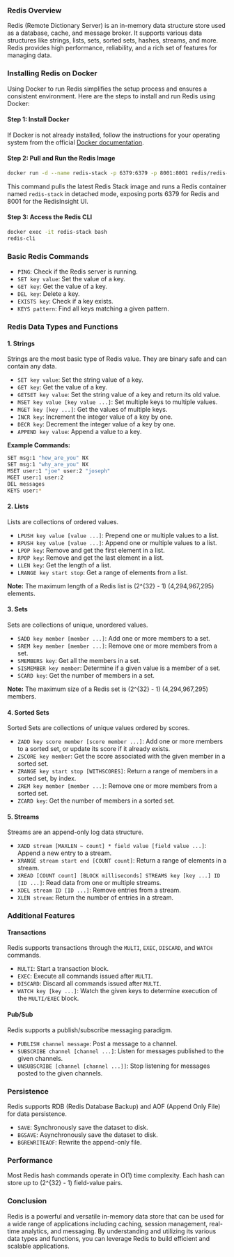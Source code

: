### Redis Overview

Redis (Remote Dictionary Server) is an in-memory data structure store used as a database, cache, and message broker. It supports various data structures like strings, lists, sets, sorted sets, hashes, streams, and more. Redis provides high performance, reliability, and a rich set of features for managing data.

### Installing Redis on Docker

Using Docker to run Redis simplifies the setup process and ensures a consistent environment. Here are the steps to install and run Redis using Docker:

#### Step 1: Install Docker

If Docker is not already installed, follow the instructions for your operating system from the official [Docker documentation](https://docs.docker.com/get-docker/).

#### Step 2: Pull and Run the Redis Image

```sh
docker run -d --name redis-stack -p 6379:6379 -p 8001:8001 redis/redis-stack:latest
```

This command pulls the latest Redis Stack image and runs a Redis container named `redis-stack` in detached mode, exposing ports 6379 for Redis and 8001 for the RedisInsight UI.

#### Step 3: Access the Redis CLI

```sh
docker exec -it redis-stack bash
redis-cli
```

### Basic Redis Commands

- `PING`: Check if the Redis server is running.
- `SET key value`: Set the value of a key.
- `GET key`: Get the value of a key.
- `DEL key`: Delete a key.
- `EXISTS key`: Check if a key exists.
- `KEYS pattern`: Find all keys matching a given pattern.

### Redis Data Types and Functions

#### 1. Strings

Strings are the most basic type of Redis value. They are binary safe and can contain any data.

- `SET key value`: Set the string value of a key.
- `GET key`: Get the value of a key.
- `GETSET key value`: Set the string value of a key and return its old value.
- `MSET key value [key value ...]`: Set multiple keys to multiple values.
- `MGET key [key ...]`: Get the values of multiple keys.
- `INCR key`: Increment the integer value of a key by one.
- `DECR key`: Decrement the integer value of a key by one.
- `APPEND key value`: Append a value to a key.

**Example Commands:**

```sh
SET msg:1 "how_are_you" NX
SET msg:1 "why_are_you" NX
MSET user:1 "joe" user:2 "joseph"
MGET user:1 user:2
DEL messages
KEYS user:*
```

#### 2. Lists

Lists are collections of ordered values.

- `LPUSH key value [value ...]`: Prepend one or multiple values to a list.
- `RPUSH key value [value ...]`: Append one or multiple values to a list.
- `LPOP key`: Remove and get the first element in a list.
- `RPOP key`: Remove and get the last element in a list.
- `LLEN key`: Get the length of a list.
- `LRANGE key start stop`: Get a range of elements from a list.

**Note:** The maximum length of a Redis list is \(2^{32} - 1\) (4,294,967,295) elements.

#### 3. Sets

Sets are collections of unique, unordered values.

- `SADD key member [member ...]`: Add one or more members to a set.
- `SREM key member [member ...]`: Remove one or more members from a set.
- `SMEMBERS key`: Get all the members in a set.
- `SISMEMBER key member`: Determine if a given value is a member of a set.
- `SCARD key`: Get the number of members in a set.

**Note:** The maximum size of a Redis set is \(2^{32} - 1\) (4,294,967,295) members.

#### 4. Sorted Sets

Sorted Sets are collections of unique values ordered by scores.

- `ZADD key score member [score member ...]`: Add one or more members to a sorted set, or update its score if it already exists.
- `ZSCORE key member`: Get the score associated with the given member in a sorted set.
- `ZRANGE key start stop [WITHSCORES]`: Return a range of members in a sorted set, by index.
- `ZREM key member [member ...]`: Remove one or more members from a sorted set.
- `ZCARD key`: Get the number of members in a sorted set.

#### 5. Streams

Streams are an append-only log data structure.

- `XADD stream [MAXLEN ~ count] * field value [field value ...]`: Append a new entry to a stream.
- `XRANGE stream start end [COUNT count]`: Return a range of elements in a stream.
- `XREAD [COUNT count] [BLOCK milliseconds] STREAMS key [key ...] ID [ID ...]`: Read data from one or multiple streams.
- `XDEL stream ID [ID ...]`: Remove entries from a stream.
- `XLEN stream`: Return the number of entries in a stream.

### Additional Features

#### Transactions

Redis supports transactions through the `MULTI`, `EXEC`, `DISCARD`, and `WATCH` commands.

- `MULTI`: Start a transaction block.
- `EXEC`: Execute all commands issued after `MULTI`.
- `DISCARD`: Discard all commands issued after `MULTI`.
- `WATCH key [key ...]`: Watch the given keys to determine execution of the `MULTI/EXEC` block.

#### Pub/Sub

Redis supports a publish/subscribe messaging paradigm.

- `PUBLISH channel message`: Post a message to a channel.
- `SUBSCRIBE channel [channel ...]`: Listen for messages published to the given channels.
- `UNSUBSCRIBE [channel [channel ...]]`: Stop listening for messages posted to the given channels.

### Persistence

Redis supports RDB (Redis Database Backup) and AOF (Append Only File) for data persistence.

- `SAVE`: Synchronously save the dataset to disk.
- `BGSAVE`: Asynchronously save the dataset to disk.
- `BGREWRITEAOF`: Rewrite the append-only file.

### Performance

Most Redis hash commands operate in O(1) time complexity. Each hash can store up to \(2^{32} - 1\) field-value pairs.

### Conclusion

Redis is a powerful and versatile in-memory data store that can be used for a wide range of applications including caching, session management, real-time analytics, and messaging. By understanding and utilizing its various data types and functions, you can leverage Redis to build efficient and scalable applications.